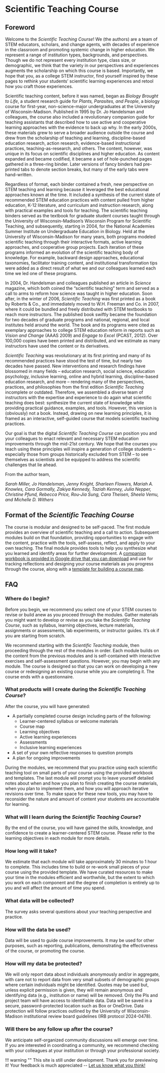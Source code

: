 # Scientific Teaching Course

## Foreword

Welcome to the *Scientific Teaching Course*! We (the authors) are a team of STEM educators, scholars, and change agents, with decades of experience in the classroom and promoting systemic change in higher education. We represent a range of institution types, backgrounds, and perspectives. Though we do not represent every institution type, class size, or demographic, we think that the variety in our perspectives and experiences augments the scholarship on which this course is based. Importantly, we hope that you, as a college STEM instructor, find yourself inspired by these pages to rethink your students’ scientific learning experiences and retool how you craft those experiences.

Scientific teaching content, before it was named, began as *Biology Brought to Life*, a student research guide for *Plants, Parasites, and People*, a biology course for first-year, non-science-major undergraduates at the University of Wisconsin-Madison. Published in 1995 by Dr. Jo Handelsman and colleagues, the course also included a revolutionary companion guide for teaching assistants that described how to use active and cooperative learning approaches with the evidence to back up why. In the early 2000s, these materials grew to serve a broader audience outside the course and drew from the scholarship of teaching and learning, discipline-based education research, action research, evidence-based instructional practices, teaching-as-research, and others. The content, however, was unique in its focus on scientific disciplines and higher education. As content expanded and became codified, it became a set of hole-punched pages gathered in a three-ring binder. Later versions of fancy binders had pre-printed tabs to denote section breaks, but many of the early tabs were hand-written.

Regardless of format, each binder contained a fresh, new perspective on STEM teaching and learning because it leveraged the best educational approaches known at the time. It included a synthesis of the current state of recommended STEM education practices with content pulled from higher education, K-12 literature, and curriculum and instruction research, along with practical examples and tools for teaching. The scientific teaching binders served as the textbook for graduate student courses taught through the University of Wisconsin-Madison’s Wisconsin Program for Scientific Teaching, and subsequently, starting in 2004, for the National Academies Summer Institute on Undergraduate Education in Biology. Held at the University of Wisconsin-Madison for many years, both programs modeled scientific teaching through their interactive formats, active learning approaches, and cooperative group projects. Each iteration of these programs informed an evolution of the scientific teaching body of knowledge. For example, backward design approaches, educational taxonomies, facilitator training content, and institutional transformation tips were added as a direct result of what we and our colleagues learned each time we led one of these programs.

In 2004, Dr. Handelsman and colleagues published an article in *Science* magazine, which both coined the “scientific teaching” term and served as a call to arms to reform how science was taught in higher education. Soon after, in the winter of 2006, *Scientific Teaching* was first printed as a book by Roberts & Co., and immediately moved to W.H. Freeman and Co. in 2007, where it could be bundled and freely distributed with STEM textbooks to reach more instructors. The published book swiftly became the foundation for two decades of graduate programs and national, regional, and local institutes held around the world. The book and its programs were cited as exemplary approaches to college STEM education reform in reports such as *Vision and Change* (AAAS 2009) and *Engage to Excel* (PCAST, 2012). Over 100,000 copies have been printed and distributed, and we estimate as many instructors have used the content or its derivatives.

*Scientific Teaching* was revolutionary at its first printing and many of its recommended practices have stood the test of time, but nearly two decades have passed. New interventions and research findings have blossomed in many fields – education research, social science, education psychology, inclusive learning, online and hybrid learning, discipline-based education research, and more – rendering many of the perspectives, practices, and philosophies from the first edition *Scientific Teaching* incomplete or outdated. Therefore, we assembled a diverse team of instructors with the expertise and experience to do again what scientific teaching does best: synthesize the current state of knowledge while providing practical guidance, examples, and tools. However, this version is (obviously) not a book. Instead, drawing on new learning principles, it is framed as an interactive, self-guided course that models scientific teaching practices.

Our goal is that the digital *Scientific Teaching Course* can position you and your colleagues to enact relevant and necessary STEM education improvements through the mid-21st century. We hope that the courses you teach using these principles will inspire a generation of college students – especially those from groups historically excluded from STEM – to see themselves as scientists and be equipped to address the scientific challenges that lie ahead.

From the author team,

*Sarah Miller, Jo Handelsman, Jenny Knight, Sharleen Flowers, Mariah A. Knowles, Cara Gormally, Zakiya Kennedy, Taziah Kenney, Julia Nepper, Christine Pfund, Rebecca Price, Rou-Jia Sung, Cara Theisen, Sheela Vemu, and Michelle D. Withers*

## Format of the *Scientific Teaching Course*

The course is modular and designed to be self-paced. The first module provides an overview of scientific teaching and a call to action. Subsequent modules build on that foundation, providing opportunities to engage with the content, practice with the tools, self-assess, reflect, and apply to your own teaching. The final module provides tools to help you synthesize what you learned and identify areas for further development. A [companion workbook is provided in Google drive that you can download](https://docs.google.com/document/d/e/2PACX-1vRgQVUMG7SzwS_R8E6g8vLbEOG59vPCXLKTBSN6qmEQ4gvQAatu7GNgGOHzrclMu4__Jth6BUs8iAPq/pub) and use for tracking reflections and designing your course materials as you progress through the course, along with a [template for building a course map](https://docs.google.com/document/d/e/2PACX-1vSt1EQJQim8Mgf7HQrq0BLC4ZKDk3N0mFamRnMcb7a2I35Dv-mhceoVYh4ZALbV9wIMNY1KpiLhoLLj/pub).

## FAQ

### Where do I begin?

Before you begin, we recommend you select one of your STEM courses to revise or build anew as you proceed through the modules. Gather materials you might want to develop or revise as you take the *Scientific Teaching Course*, such as syllabus, learning objectives, lecture materials, assignments or assessments, lab experiments, or instructor guides. It’s ok if you are starting from scratch.

We recommend starting with the *Scientific Teaching* module, then proceeding through the rest of the modules in order. Each module builds on the content from the previous modules and is self-contained with interactive exercises and self-assessment questions. However, you may begin with any module. The course is designed so that you can work on developing a new course or redesigning an existing course while you are completing it. The course ends with a questionnaire.

### What products will I create during the *Scientific Teaching Course*?

After the course, you will have generated:

- A partially completed course design including parts of the following:
    - Learner-centered syllabus or welcome materials
    - Course map
    - Learning objectives
    - Active learning experiences
    - Assessments
    - Inclusive learning experiences
- A set of your own reflective responses to question prompts
- A plan for ongoing improvements

During the modules, we recommend that you practice using each scientific teaching tool on small parts of your course using the provided workbook and templates. The last module will prompt you to leave yourself detailed notes about when and how you plan to finish creating the course materials, when you plan to implement them, and how you will approach iterative revisions over time. To make space for these new tools, you may have to reconsider the nature and amount of content your students are accountable for learning.

### What will I learn during the *Scientific Teaching Course*?

By the end of the course, you will have gained the skills, knowledge, and confidence to create a learner-centered STEM course. Please refer to the learning objectives in each module for more details.

### How long will it take?

We estimate that each module will take approximately 30 minutes to 1 hour to complete. This includes time to build or re-work small pieces of your course using the provided template. We have curated resources to make your time in the modules efficient and worthwhile, but the extent to which you work on each component and the degree of completion is entirely up to you and will affect the amount of time you spend.

### What data will be collected?

The survey asks several questions about your teaching perspective and practice.

### How will the data be used?

Data will be used to guide course improvements. It may be used for other purposes, such as reporting, publications, demonstrating the effectiveness of the course, or promoting the course.

### How will my data be protected?

We will only report data about individuals anonymously and/or in aggregate, with care not to report data from very small subsets of demographic groups where certain individuals might be identified. Quotes may be used but, unless explicit permission is given, they will remain anonymous and identifying data (e.g., institution or name) will be removed. Only the PIs and project team will have access to identifiable data. Data will be saved in a secure, password-protected location such as Box or OneDrive. Data protection will follow practices outlined by the University of Wisconsin-Madison institutional review board guidelines (IRB protocol 2024-0478).

### Will there be any follow up after the course?

We anticipate self-organized community discussions will emerge over time. If you are interested in coordinating a community, we recommend checking with your colleagues at your institution or through your professional society.

!!! warning ""
    This site is still under development. Thank you for previewing it! Your feedback is much appreciated -- [Let us know what you think!](https://uwmadison.co1.qualtrics.com/jfe/form/SV_eaCduZfaBtfNpRA)
